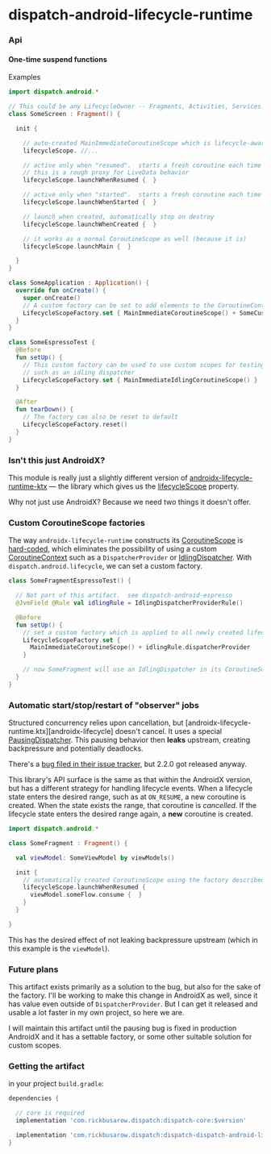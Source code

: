 # dispatch-android-lifecycle-runtime

### Api

#### One-time suspend functions

Examples

```Kotlin
import dispatch.android.*

// This could be any LifecycleOwner -- Fragments, Activities, Services...
class SomeScreen : Fragment() {

  init {

    // auto-created MainImmediateCoroutineScope which is lifecycle-aware
    lifecycleScope. //...

    // active only when "resumed".  starts a fresh coroutine each time
    // this is a rough proxy for LiveData behavior
    lifecycleScope.launchWhenResumed {  }

    // active only when "started".  starts a fresh coroutine each time
    lifecycleScope.launchWhenStarted {  }

    // launch when created, automatically stop on destroy
    lifecycleScope.launchWhenCreated {  }

    // it works as a normal CoroutineScope as well (because it is)
    lifecycleScope.launchMain {  }

  }
}

class SomeApplication : Application() {
  override fun onCreate() {
    super.onCreate()
    // A custom factory can be set to add elements to the CoroutineContext
    LifecycleScopeFactory.set { MainImmediateCoroutineScope() + SomeCustomElement() }
  }
}

class SomeEspressoTest {
  @Before
  fun setUp() {
    // This custom factory can be used to use custom scopes for testing,
    // such as an idling dispatcher
    LifecycleScopeFactory.set { MainImmediateIdlingCoroutineScope() }
  }

  @After
  fun tearDown() {
    // The factory can also be reset to default
    LifecycleScopeFactory.reset()
  }
}
```

### Isn't this just AndroidX?

This module is really just a slightly different version of [androidx-lifecycle-runtime-ktx][androidx-lifecycle-runtime-ktx] — the library which gives us the [lifecycleScope][lifecycleScope] property.

Why not just use AndroidX?  Because we need two things it doesn't offer.

### Custom CoroutineScope factories

The way `androidx-lifecycle-runtime` constructs its [CoroutineScope][coroutineScope] is [hard-coded][lifecycleScope], which eliminates the possibility of using a custom [CoroutineContext][coroutineContext] such as a `DispatcherProvider` or [IdlingDispatcher][idlingDispatcher]. With `dispatch.android.lifecycle`, we can set a custom factory.

```Kotlin
class SomeFragmentEspressoTest() {

  // Not part of this artifact.  see dispatch-android-espresso
  @JvmField @Rule val idlingRule = IdlingDispatcherProviderRule()

  @Before
  fun setUp() {
    // set a custom factory which is applied to all newly created lifecycleScopes
    LifecycleScopeFactory.set {
      MainImmediateCoroutineScope() + idlingRule.dispatcherProvider
    }

    // now SomeFragment will use an IdlingDispatcher in its CoroutineScope
  }
}
```

### Automatic start/stop/restart of "observer" jobs

Structured concurrency relies upon cancellation, but [androidx-lifecycle-runtime.ktx][androidx-lifecycle] doesn't cancel.  It uses a special [PausingDispatcher][pausingDispatcher]. This pausing behavior then **leaks** upstream, creating backpressure and potentially deadlocks.

There's a [bug filed in their issue tracker][b/146370660], but 2.2.0 got released anyway.

This library's API surface is the same as that within the AndroidX version, but has a different strategy for handling lifecycle events.  When a lifecycle state enters the desired range, such as at `ON_RESUME`, a new coroutine is created.  When the state exists the range, that coroutine is *cancelled*. If the lifecycle state enters the desired range again, a **new** coroutine is created.

```Kotlin
import dispatch.android.*

class SomeFragment : Fragment() {

  val viewModel: SomeViewModel by viewModels()

  init {
    // automatically created CoroutineScope using the factory described above
    lifecycleScope.launchWhenResumed {
      viewModel.someFlow.consume {  }
    }
  }

}
```

This has the desired effect of not leaking backpressure upstream (which in this example is the `viewModel`).

### Future plans

This artifact exists primarily as a solution to the bug, but also for the sake of the factory.  I'll be working to make this change in AndroidX as well, since it has value even outside of `DispatcherProvider`.  But I can get it released and usable a lot faster in my own project, so here we are.

I will maintain this artifact until the pausing bug is fixed in production AndroidX and it has a settable factory, or some other suitable solution for custom scopes.

### Getting the artifact

in your project `build.gradle`:

```Groovy
dependencies {

  // core is required
  implementation 'com.rickbusarow.dispatch:dispatch-core:$version'

  implementation 'com.rickbusarow.dispatch:dispatch-dispatch-android-lifecycle-runtime:$version'
}
```



[androidx-lifecycle-runtime-ktx]:https://developer.android.com/jetpack/androidx/releases/lifecycle
[lifecycleScope]:https://developer.android.com/topic/libraries/architecture/coroutines#lifecyclescope
[coroutineContext]:https://kotlinlang.org/api/latest/jvm/stdlib/kotlin.coroutines/-coroutine-context/
[coroutineScope]:https://kotlin.github.io/kotlinx.coroutines/kotlinx-coroutines-core/kotlinx.coroutines/coroutine-scope.html
[flow.conflate]:https://github.com/Kotlin/kotlinx.coroutines/blob/master/docs/flow.md#conflation
[lifecycle.java]:https://cs.android.com/androidx/platform/frameworks/support/+/androidx-master-dev:lifecycle/lifecycle-common/src/main/java/androidx/lifecycle/Lifecycle.java
[idlingDispatcher]:https://github.com/RBusarow/Dispatch/blob/dispatch-android-espresso/src/main/java/dispatch/test/android/IdlingDispatcher.kt
[channel]:https://kotlin.github.io/kotlinx.coroutines/kotlinx-coroutines-core/kotlinx.coroutines.channels/-channel/
[pausingDispatcher]:https://cs.android.com/androidx/platform/frameworks/support/+/androidx-master-dev:lifecycle/lifecycle-runtime-ktx/src/main/java/androidx/lifecycle/PausingDispatcher.kt
[b/146370660]:https://issuetracker.google.com/issues/146370660
